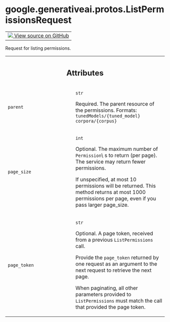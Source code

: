 
# google.generativeai.protos.ListPermissionsRequest

<!-- Insert buttons and diff -->

<table class="tfo-notebook-buttons tfo-api nocontent">
<td>
  <a target="_blank" href="https://github.com/googleapis/google-cloud-python/tree/main/packages/google-ai-generativelanguage/google/ai/generativelanguage_v1beta/types/permission_service.py#L80-L117">
    <img src="https://www.tensorflow.org/images/GitHub-Mark-32px.png" />
    View source on GitHub
  </a>
</td>
</table>



Request for listing permissions.

<!-- Placeholder for "Used in" -->




<!-- Tabular view -->
 <table class="responsive fixed orange">
<colgroup><col width="214px"><col></colgroup>
<tr><th colspan="2"><h2 class="add-link">Attributes</h2></th></tr>

<tr>
<td>

`parent`<a id="parent"></a>

</td>
<td>

`str`

Required. The parent resource of the permissions. Formats:
``tunedModels/{tuned_model}`` ``corpora/{corpus}``

</td>
</tr><tr>
<td>

`page_size`<a id="page_size"></a>

</td>
<td>

`int`

Optional. The maximum number of ``Permission``\ s to return
(per page). The service may return fewer permissions.

If unspecified, at most 10 permissions will be returned.
This method returns at most 1000 permissions per page, even
if you pass larger page_size.

</td>
</tr><tr>
<td>

`page_token`<a id="page_token"></a>

</td>
<td>

`str`

Optional. A page token, received from a previous
``ListPermissions`` call.

Provide the ``page_token`` returned by one request as an
argument to the next request to retrieve the next page.

When paginating, all other parameters provided to
``ListPermissions`` must match the call that provided the
page token.

</td>
</tr>
</table>



